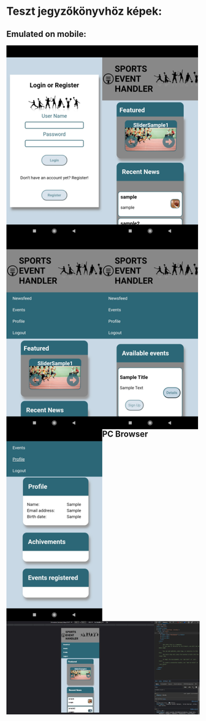 # Teszt jegyzőkönyvhöz képek:

## Emulated on mobile:

<img align="left" src="https://github.com/SprotsEventOrgainzerSite/sports-event-organizer-fe-mobile/blob/master/dok/photo/mobil_Login.jpg" alt="" style="width:250px;"/>
<img align="left" src="https://github.com/SprotsEventOrgainzerSite/sports-event-organizer-fe-mobile/blob/master/dok/photo/mobil_Newsfeed.jpg" alt="" style="width:250px;"/>
<img align="left" src="https://github.com/SprotsEventOrgainzerSite/sports-event-organizer-fe-mobile/blob/master/dok/photo/mobil_Newsfeed2.jpg" alt="" style="width:250px;"/>
<img align="left" src="https://github.com/SprotsEventOrgainzerSite/sports-event-organizer-fe-mobile/blob/master/dok/photo/mobil_Events.jpg" alt="" style="width:250px;"/>
<img align="left" src="https://github.com/SprotsEventOrgainzerSite/sports-event-organizer-fe-mobile/blob/master/dok/photo/mobil_Profile.jpg" alt="" style="width:250px;"/>

<br /><br />

## PC Browser

<p align="center">
  <img align="left" src="https://github.com/SprotsEventOrgainzerSite/sports-event-organizer-fe-mobile/blob/master/dok/photo/browser_Newsfeed.jpg" alt="" style="width:750px;"/>
</p>
